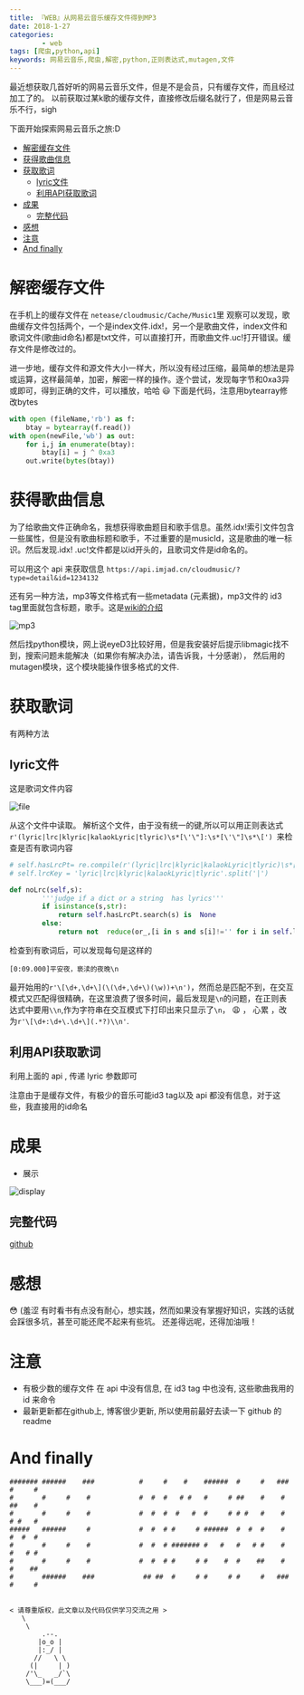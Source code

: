 ```yaml
---
title: 『WEB』从网易云音乐缓存文件得到MP3
date: 2018-1-27
categories: 
		- web
tags: [爬虫,python,api]
keywords: 网易云音乐,爬虫,解密,python,正则表达式,mutagen,文件
---
```



最近想获取几首好听的网易云音乐文件，但是不是会员，只有缓存文件，而且经过加工了的。
以前获取过某k歌的缓存文件，直接修改后缀名就行了，但是网易云音乐不行，sigh
<!-- more -->

下面开始探索网易云音乐之旅:D
<!-- TOC -->

- [解密缓存文件](#解密缓存文件)
- [获得歌曲信息](#获得歌曲信息)
- [获取歌词](#获取歌词)
    - [lyric文件](#lyric文件)
    - [利用API获取歌词](#利用api获取歌词)
- [成果](#成果)
    - [完整代码](#完整代码)
- [感想](#感想)
- [注意](#注意)
- [And finally](#and-finally)

<!-- /TOC -->


<a id="markdown-解密缓存文件" name="解密缓存文件"></a>
# 解密缓存文件

在手机上的缓存文件在 `netease/cloudmusic/Cache/Music1`里
观察可以发现，歌曲缓存文件包括两个，一个是index文件.idx!，另一个是歌曲文件，index文件和歌词文件(歌曲id命名)都是txt文件，可以直接打开，而歌曲文件.uc!打开错误。缓存文件是修改过的。


进一步地，缓存文件和源文件大小一样大，所以没有经过压缩，最简单的想法是异或运算，这样最简单，加密，解密一样的操作。逐个尝试，发现每字节和0xa3异或即可，得到正确的文件，可以播放，哈哈 :smiley: 下面是代码，注意用bytearray修改bytes

```python    
with open (fileName,'rb') as f:
    btay = bytearray(f.read())
with open(newFile,'wb') as out:
    for i,j in enumerate(btay):
        btay[i] = j ^ 0xa3
    out.write(bytes(btay))
```

<a id="markdown-获得歌曲信息" name="获得歌曲信息"></a>
# 获得歌曲信息
为了给歌曲文件正确命名，我想获得歌曲题目和歌手信息。虽然.idx!索引文件包含一些属性，但是没有歌曲标题和歌手，不过重要的是musicId，这是歌曲的唯一标识。然后发现.idx!  .uc!文件都是以id开头的，且歌词文件是id命名的。

可以用这个 api 来获取信息
`https://api.imjad.cn/cloudmusic/?type=detail&id=1234132`

还有另一种方法，mp3等文件格式有一些metadata (元素据)，mp3文件的 id3 tag里面就包含标题，歌手。这是[wiki的介绍](https://en.wikipedia.org/wiki/MP3)

![mp3](https://github.com/mbinary/mbinary.github.io/tree/hexo/source/images/mp3.png)

然后找python模块，网上说eyeD3比较好用，但是我安装好后提示libmagic找不到，搜索问题未能解决（如果你有解决办法，请告诉我，十分感谢）， 然后用的mutagen模块，这个模块能操作很多格式的文件.

<a id="markdown-获取歌词" name="获取歌词"></a>
# 获取歌词
有两种方法
<a id="markdown-lyric文件" name="lyric文件"></a>
## lyric文件
这是歌词文件内容

![file](https://github.com/mbinary/mbinary.github.io/tree/hexo/source/images/file.png)

从这个文件中读取。 解析这个文件，由于没有统一的键,所以可以用正则表达式`r'(lyric|lrc|klyric|kalaokLyric|tlyric)\s*[\'\"]:\s*[\'\"]\s*\[')
`来检查是否有歌词内容
```python
# self.hasLrcPt= re.compile(r'(lyric|lrc|klyric|kalaokLyric|tlyric)\s*[\'\"]:\s*[\'\"]\s*\[')
# self.lrcKey = 'lyric|lrc|klyric|kalaokLyric|tlyric'.split('|')

def noLrc(self,s):
        '''judge if a dict or a string  has lyrics'''
        if isinstance(s,str):
            return self.hasLrcPt.search(s) is  None
        else:
            return not  reduce(or_,[i in s and s[i]!='' for i in self.lrcKey]) 
```

检查到有歌词后，可以发现每句是这样的

`[0:09.000]平安夜，亵渎的夜晚\n`

最开始用的`r'\[\d+,\d+\](\(\d+,\d+\)(\w))+\n')`，然而总是匹配不到，在交互模式又匹配得很精确，在这里浪费了很多时间，最后发现是`\n`的问题，在正则表达式中要用`\\n`,作为字符串在交互模式下打印出来只显示了`\n`， :weary: ， 心累   ，改为`r'\[\d+:\d+\.\d+\](.*?)\\n'`.

<a id="markdown-利用api获取歌词" name="利用api获取歌词"></a>
## 利用API获取歌词
利用上面的 api , 传递 lyric 参数即可



注意由于是缓存文件，有极少的音乐可能id3 tag以及 api 都没有信息，对于这些，我直接用的id命名

<a id="markdown-成果" name="成果"></a>
# 成果
* 展示


![display](https://github.com/mbinary/mbinary.github.io/tree/hexo/source/images/display.gif)


<a id="markdown-完整代码" name="完整代码"></a>
## 完整代码
[github](https://github.com/mbinary/netease-music-cracker.git)

<a id="markdown-感想" name="感想"></a>
# 感想
:flushed: (羞涩
有时看书有点没有耐心，想实践，然而如果没有掌握好知识，实践的话就会踩很多坑，甚至可能还爬不起来有些坑。 还差得远呢，还得加油哦！

<a id="markdown-注意" name="注意"></a>
# 注意
* 有极少数的缓存文件 在 api 中没有信息, 在 id3 tag 中也没有, 这些歌曲我用的 id 来命令
* 最新更新都在github上, 博客很少更新, 所以使用前最好去读一下 github 的 readme

<a id="markdown-and-finally" name="and-finally"></a>
# And finally
```
####### ######    ###           #     #    #    ######  #     #   ###   #     #
#       #     #    #            #  #  #   # #   #     # ##    #    #    ##    #
#       #     #    #            #  #  #  #   #  #     # # #   #    #    # #   #
#####   ######     #            #  #  # #     # ######  #  #  #    #    #  #  #
#       #     #    #            #  #  # ####### #   #   #   # #    #    #   # #
#       #     #    #            #  #  # #     # #    #  #    ##    #    #    ##
#       ######    ###            ## ##  #     # #     # #     #   ###   #     #


< 请尊重版权，此文章以及代码仅供学习交流之用 >
   \
    \
        .--.
       |o_o |
       |:_/ |
      //   \ \
     (|     | )
    /'\_   _/`\
    \___)=(___/
```
